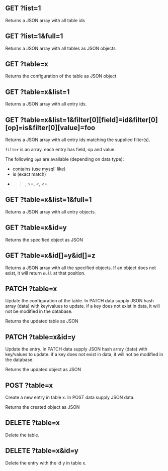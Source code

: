 ## GET ?list=1

Returns a JSON array with all table ids

## GET ?list=1&full=1

Returns a JSON array with all tables as JSON objects

## GET ?table=x

Returns the configuration of the table as JSON object

## GET ?table=x&list=1

Returns a JSON array with all entry ids.

## GET ?table=x&list=1&filter[0][field]=id&filter[0][op]=is&filter[0][value]=foo

Returns a JSON array with all entry ids matching the supplied filter(s).

`filter` is an array. each entry has field, op and value.

The following `op`s are available (depending on data type):
* contains (use mysql' like)
* is (exact match)
* >, >=, <, <=

## GET ?table=x&list=1&full=1

Returns a JSON array with all entry objects.

## GET ?table=x&id=y

Returns the specified object as JSON

## GET ?table=x&id[]=y&id[]=z

Returns a JSON array with all the specified objects. If an object does not exist, it will return `null` at that position.

## PATCH ?table=x

Update the configuration of the table. In PATCH data supply JSON hash array
(data) with key/values to update. if a key does not exist in data, it will not
be modified in the database.

Returns the updated table as JSON

## PATCH ?table=x&id=y

Update the entry. In PATCH data supply JSON hash array (data) with key/values
to update. if a key does not exist in data, it will not be modified in the
database.

Returns the updated object as JSON

## POST ?table=x

Create a new entry in table x. In POST data supply JSON data.

Returns the created object as JSON

## DELETE ?table=x

Delete the table.

## DELETE ?table=x&id=y

Delete the entry with the id y in table x.
